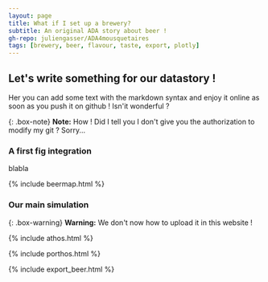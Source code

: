 ```yaml
---
layout: page
title: What if I set up a brewery?
subtitle: An original ADA story about beer !
gh-repo: juliengasser/ADA4mousquetaires
tags: [brewery, beer, flavour, taste, export, plotly]
---
```


## Let's write something for our datastory !

Her you can add some text with the markdown syntax and enjoy it online as soon as you push it on github !
Isn'it wonderful ?

{: .box-note}
**Note:** How ! Did I tell you I don't give you the authorization to modify my git ? Sorry...

### A first fig integration

blabla

{% include beermap.html %}

### Our main simulation

{: .box-warning}
**Warning:** We don't now how to upload it in this website !

{% include athos.html %}

{% include porthos.html %}


{% include export_beer.html %}
